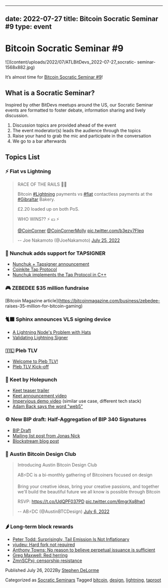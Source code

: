 
---
date: 2022-07-27
title: Bitcoin Socratic Seminar #9
type: event
---
# Bitcoin Socratic Seminar #9

![](content/uploads/2022/07/ATLBitDevs_2022-07-27_socratic-
seminar-1568x882.jpg)

It’s almost time for [Bitcoin Socratic Seminar
#9](https://www.meetup.com/atlantabitdevs/events/286248884/)!

## What is a Socratic Seminar?

Inspired by other BitDevs meetups around the US, our Socratic Seminar events
are formatted to foster debate, information sharing and lively discussion.

  1. Discussion topics are provided ahead of the event
  2. The event moderator(s) leads the audience through the topics
  3. Raise your hand to grab the mic and participate in the conversation
  4. We go to a bar afterwards

## Topics List

### ⚡️ Fiat vs Lightning

> RACE OF THE RAILS 🏃‍♂️  
>  
> Bitcoin
> [#Lightning](https://twitter.com/hashtag/Lightning?src=hash&ref_src=twsrc%5Etfw)
> payments vs
> [#fiat](https://twitter.com/hashtag/fiat?src=hash&ref_src=twsrc%5Etfw)
> contactless payments at the
> [#Gibraltar](https://twitter.com/hashtag/Gibraltar?src=hash&ref_src=twsrc%5Etfw)
> Bakery.  
>  
> £2.20 loaded up on both PoS.  
>  
> WHO WINS?? ⚡️ 💵 ⚡️  
>  
> ⁦[@CoinCorner](https://twitter.com/CoinCorner?ref_src=twsrc%5Etfw)⁩
> ⁦[@CoinCornerMolly](https://twitter.com/CoinCornerMolly?ref_src=twsrc%5Etfw)⁩
> [pic.twitter.com/b3ezy7FIeq](https://t.co/b3ezy7FIeq)
>
> -- Joe Nakamoto (@JoeNakamoto) [July 25,
> 2022](https://twitter.com/JoeNakamoto/status/1551546953934278660?ref_src=twsrc%5Etfw)

### 🥋 Nunchuk adds support for TAPSIGNER

  * [Nunchuk + Tapsigner announcement](https://twitter.com/nvk/status/1550894649845305345)
  * [Coinkite Tap Protocol](https://github.com/coinkite/coinkite-tap-proto)
  * [Nunchuk implements the Tap Protocol in C++](https://github.com/nunchuk-io/tap-protocol)

### 🎮 ZEBEDEE $35 million fundraise

[Bitcoin Magazine article](https://bitcoinmagazine.com/business/zebedee-
raises-35-million-for-bitcoin-gaming)

### 🐈‍⬛ Sphinx announces VLS signing device

  * [A Lightning Node's Problem with Hats](https://sphinx.chat/2022/06/27/a-lightning-nodes-problem-with-hats/)
  * [Validating Lightning Signer](https://gitlab.com/lightning-signer/docs)

### 🇮🇱 Pleb TLV

  * [Welcome to Pleb TLV!](https://plebtlv.com/)
  * [Pleb TLV Kick-off](https://www.linkedin.com/posts/roysheinfeld_bitcoin-activity-6957225650952794112-KF1y?utm_source=linkedin_share&utm_medium=member_desktop_web)

### 🦜 Keet by Holepunch

  * [Keet teaser trailer](https://twitter.com/namcios/status/1551508419097542656)
  * [Keet announcement video](https://twitter.com/keet_io/status/1551561676700487680)
  * [Impervious demo video](https://youtu.be/O0Dcx6ScnRY?t=52) (similar use case, different tech stack)
  * [Adam Back says the word "web5"](https://twitter.com/adam3us/status/1551520529810702336)

### ⚙️ New BIP draft: Half-Aggregation of BIP 340 Signatures

  * [BIP Draft](https://github.com/ElementsProject/cross-input-aggregation/blob/master/half-aggregation.mediawiki)
  * [Mailing list post from Jonas Nick](https://lists.linuxfoundation.org/pipermail/bitcoin-dev/2022-July/020662.html)
  * [Blockstream blog post](https://blog.blockstream.com/half-aggregation-of-bip-340-signatures/)

### 🎨 Austin Bitcoin Design Club

> Introducing Austin Bitcoin Design Club  
>  
> AB⚡️DC is a bi-monthly gathering of Bitcoiners focused on design  
>  
> Bring your creative ideas, bring your creative passions, and together we'll
> build the beautiful future we all know is possible through Bitcoin  
>  
> RSVP: <https://t.co/UdQPF037PD>
> [pic.twitter.com/6mgrXq8hw1](https://t.co/6mgrXq8hw1)
>
> -- AB⚡️DC (@AustinBTCDesign) [July 6,
> 2022](https://twitter.com/AustinBTCDesign/status/1544766173249683456?ref_src=twsrc%5Etfw)

### 🌶 Long-term block rewards

  * [Peter Todd: Surprisingly, Tail Emission Is Not Inflationary](https://lists.linuxfoundation.org/pipermail/bitcoin-dev/2022-July/020665.html)
  * [vjudeu: Hard fork not required](https://lists.linuxfoundation.org/pipermail/bitcoin-dev/2022-July/020684.html)
  * [Anthony Towns: No reason to believe perpetual issuance is sufficient](https://lists.linuxfoundation.org/pipermail/bitcoin-dev/2022-July/020693.html)
  * [Greg Maxwell: Red herring](https://bitcointalk.org/index.php?topic=5405755.msg60542558#msg60542558)
  * [ZmnSCPxj: censorship resistance](https://lists.linuxfoundation.org/pipermail/bitcoin-dev/2022-July/020678.html)

Published July 26, 2022By [Stephen DeLorme](author/stephen/index.html)

Categorized as [Socratic Seminars](category/socratic-seminars/index.html)
Tagged [bitcoin](tag/bitcoin/index.html), [design](tag/design/index.html),
[lightning](tag/lightning/index.html), [taproot](tag/taproot/index.html)

#